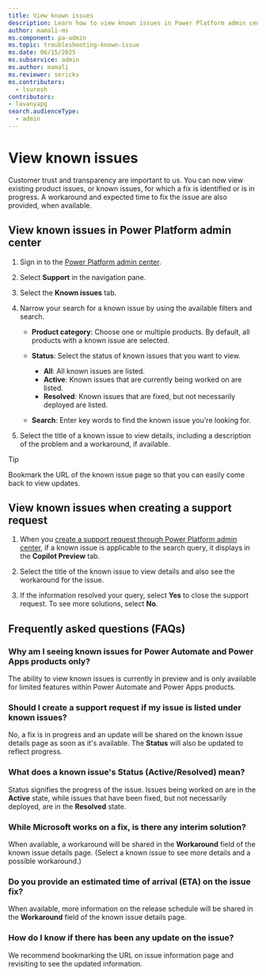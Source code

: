 ```yaml
---
title: View known issues
description: Learn how to view known issues in Power Platform admin center.
author: mamali-ms 
ms.component: pa-admin
ms.topic: troubleshooting-known-issue
ms.date: 06/15/2025
ms.subservice: admin
ms.author: mamali 
ms.reviewer: sericks
ms.contributors:
  - lsuresh
contributors:
- lavanyapg
search.audienceType: 
  - admin
---
```

# View known issues

Customer trust and transparency are important to us. You can now view existing product issues, or known issues, for which a fix is identified or is in progress. A workaround and expected time to fix the issue are also provided, when available.  

## View known issues in Power Platform admin center  
  
1. Sign in to the [Power Platform admin center](https://admin.powerplatform.microsoft.com/).
1. Select **Support** in the navigation pane.
1. Select the **Known issues** tab.
1. Narrow your search for a known issue by using the available filters and search.

    - **Product category**: Choose one or multiple products. By default, all products with a known issue are selected.
    - **Status**: Select the status of known issues that you want to view.
         
        - **All**: All known issues are listed.
        - **Active**: Known issues that are currently being worked on are listed.
        - **Resolved**: Known issues that are fixed, but not necessarily deployed are listed.

    - **Search**: Enter key words to find the known issue you're looking for.
    
1. Select the title of a known issue to view details, including a description of the problem and a workaround, if available.

> [!Tip]
> Bookmark the URL of the known issue page so that you can easily come back to view updates.

## View known issues when creating a support request

1. When you [create a support request through Power Platform admin center](get-help-support.md#view-solutions-or-create-a-support-request-using-the-support-agent-preview), if a known issue is applicable to the search query, it displays in the **Copilot Preview** tab.

1. Select the title of the known issue to view details and also see the workaround for the issue.
     
1. If the information resolved your query, select **Yes** to close the support request. To see more solutions, select **No**.

## Frequently asked questions (FAQs)

### Why am I seeing known issues for Power Automate and Power Apps products only?

The ability to view known issues is currently in preview and is only available for limited features within Power Automate and Power Apps products.
 
### Should I create a support request if my issue is listed under known issues?

No, a fix is in progress and an update will be shared on the known issue details page as soon as it's available. The **Status** will also be updated to reflect progress.

### What does a known issue's Status (Active/Resolved) mean?

Status signifies the progress of the issue. Issues being worked on are in the **Active** state, while issues that have been fixed, but not necessarily deployed, are in the **Resolved** state.

### While Microsoft works on a fix, is there any interim solution?

When available, a workaround will be shared in the **Workaround** field of the known issue details page. (Select a known issue to see more details and a possible workaround.)

### Do you provide an estimated time of arrival (ETA) on the issue fix?

When available, more information on the release schedule will be shared in the **Workaround** field of the known issue details page.

### How do I know if there has been any update on the issue?

We recommend bookmarking the URL on issue information page and revisiting to see the updated information.
